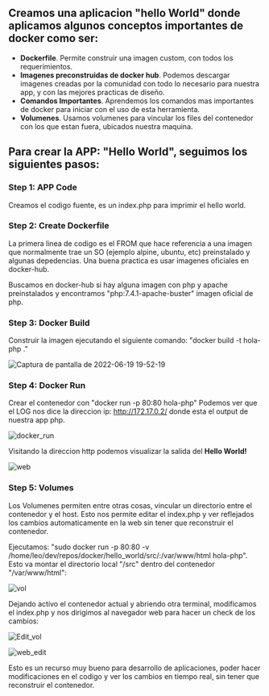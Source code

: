 ## Creamos una aplicacion "hello World" donde aplicamos algunos conceptos importantes de docker como ser:

- **Dockerfile**. Permite construir una imagen custom, con todos los requerimientos.
- **Imagenes preconstruidas de docker hub**. Podemos descargar imagenes creadas por la comunidad con todo lo necesario para nuestra app, y con las mejores practicas de diseño.
- **Comandos Importantes**. Aprendemos los comandos mas importantes de docker para iniciar con el uso de esta herramienta.
- **Volumenes**. Usamos volumenes para vincular los files del contenedor con los que estan fuera, ubicados nuestra maquina.

## Para crear la APP: "Hello World", seguimos los siguientes pasos:

### Step 1: **APP Code**
Creamos el codigo fuente, es un index.php para imprimir el hello world.

### Step 2: **Create Dockerfile**
La primera linea de codigo es el FROM que hace referencia a una imagen que normalmente trae un SO (ejemplo alpine, ubuntu, etc) preinstalado y algunas depedencias. Una buena practica es usar imagenes oficiales en docker-hub.

Buscamos en docker-hub si hay alguna imagen con php y apache preinstalados y encontramos "php:7.4.1-apache-buster" imagen oficial de php.

### Step 3: **Docker Build**
Construir la imagen ejecutando el siguiente comando: "docker build -t hola-php ."

![Captura de pantalla de 2022-06-19 19-52-19](https://user-images.githubusercontent.com/42939877/174503347-56425e5a-6ef4-4eaa-82b6-3d7b31ca1fb6.png)

### Step 4: **Docker Run**
Crear el contenedor con "docker run -p 80:80 hola-php"
Podemos ver que el LOG nos dice la direccion ip: http://172.17.0.2/ donde esta el output de nuestra app php.

![docker_run](https://user-images.githubusercontent.com/42939877/174502810-d610346f-0beb-4728-aaee-c8a583899d1b.png)

Visitando la direccion http podemos visualizar la salida del **Hello World!**

![web](https://user-images.githubusercontent.com/42939877/174504376-92daab08-1a26-4c2a-b121-4154f4fef5d1.png)

### Step 5: Volumes
Los Volumenes permiten entre otras cosas, vincular un directorio entre el contenedor y el host. Esto nos permite editar el index.php y ver reflejados los cambios automaticamente en la web sin tener que reconstruir el contenedor.

Ejecutamos: "sudo docker run -p 80:80 -v /home/leo/dev/repos/docker/hello_world/src/:/var/www/html hola-php". Esto va montar el directorio local "/src" dentro del contenedor "/var/www/html":

![vol](https://user-images.githubusercontent.com/42939877/174504987-38cf2735-2ed9-4a03-8d28-822277e055ac.png)

Dejando activo el contenedor actual y abriendo otra terminal, modificamos el index.php y nos dirigimos al navegador web para hacer un check de los cambios:

![Edit_vol](https://user-images.githubusercontent.com/42939877/174505238-4f1ded29-7f58-43b8-84a3-c36c4d0501cc.png)

![web_edit](https://user-images.githubusercontent.com/42939877/174505248-af878054-bff3-487a-9bb4-31278b89c593.png)

Esto es un recurso muy bueno para desarrollo de aplicaciones, poder hacer modificaciones en el codigo y ver los cambios en tiempo real, sin tener que reconstruir el contenedor.
